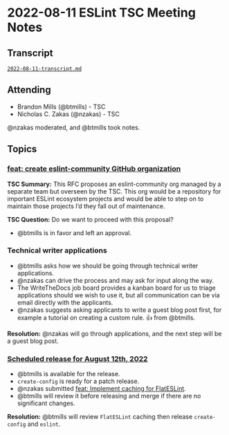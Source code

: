 # 2022-08-11 ESLint TSC Meeting Notes

## Transcript

[`2022-08-11-transcript.md`](2022-08-11-transcript.md)

## Attending

* Brandon Mills (@btmills) - TSC
* Nicholas C. Zakas (@nzakas) - TSC

@nzakas moderated, and @btmills took notes.

## Topics

### [feat: create eslint-community GitHub organization](https://github.com/eslint/rfcs/pull/91)

**TSC Summary:** This RFC proposes an eslint-community org managed by a separate team but overseen by the TSC. This org would be a repository for important ESLint ecosystem projects and would be able to step on to maintain those projects I’d they fall out of maintenance.

**TSC Question:** Do we want to proceed with this proposal?

* @btmills is in favor and left an approval.

### Technical writer applications

* @btmills asks how we should be going through technical writer applications.
* @nzakas can drive the process and may ask for input along the way.
* The WriteTheDocs job board provides a kanban board for us to triage applications should we wish to use it, but all communication can be via email directly with the applicants.
* @nzakas suggests asking applicants to write a guest blog post first, for example a tutorial on creating a custom rule. :+1: from @btmills.

**Resolution:** @nzakas will go through applications, and the next step will be a guest blog post.

### [Scheduled release for August 12th, 2022](https://github.com/eslint/eslint/issues/16179)

* @btmills is available for the release.
* `create-config` is ready for a patch release.
* @nzakas submitted [feat: Implement caching for FlatESLint](https://github.com/eslint/eslint/pull/16190).
* @btmills will review it before releasing and merge if there are no significant changes.

**Resolution:** @btmills will review `FlatESLint` caching then release `create-config` and `eslint`.
